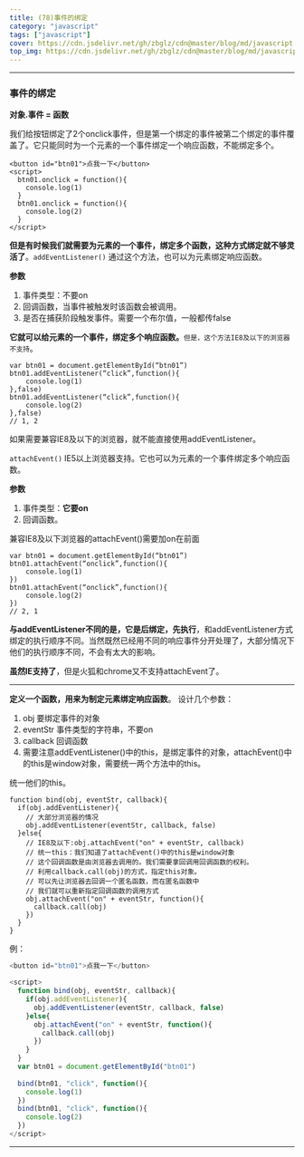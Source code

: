 ```yaml
---
title: (78)事件的绑定
category: "javascript"
tags: ["javascript"]
cover: https://cdn.jsdelivr.net/gh/zbglz/cdn@master/blog/md/javascript.svg
top_img: https://cdn.jsdelivr.net/gh/zbglz/cdn@master/blog/md/javascript.svg
---
```


***

### 事件的绑定


**对象.事件 = 函数**

我们给按钮绑定了2个onclick事件，但是第一个绑定的事件被第二个绑定的事件覆盖了。它只能同时为一个元素的一个事件绑定一个响应函数，不能绑定多个。


    <button id="btn01">点我一下</button>
    <script>
      btn01.onclick = function(){
        console.log(1)
      }
      btn01.onclick = function(){
        console.log(2)
      }
    </script>


**但是有时候我们就需要为元素的一个事件，绑定多个函数，这种方式绑定就不够灵活了**。`addEventListener()` 通过这个方法，也可以为元素绑定响应函数。

**参数**

1. 事件类型：不要on
2. 回调函数，当事件被触发时该函数会被调用。
3. 是否在捕获阶段触发事件。需要一个布尔值，一般都传false

**它就可以给元素的一个事件，绑定多个响应函数。**`但是，这个方法IE8及以下的浏览器不支持`。

    var btn01 = document.getElementById(“btn01”)
    btn01.addEventListener(“click”,function(){
        console.log(1)
    },false)
    btn01.addEventListener(“click”,function(){
        console.log(2)
    },false)
    // 1, 2


如果需要兼容IE8及以下的浏览器，就不能直接使用addEventListener。

`attachEvent()` IE5以上浏览器支持。它也可以为元素的一个事件绑定多个响应函数。

**参数**

1. 事件类型：**它要on**
2. 回调函数。

兼容IE8及以下浏览器的attachEvent()需要加on在前面


    var btn01 = document.getElementById(“btn01”)
    btn01.attachEvent(“onclick”,function(){
        console.log(1)
    })
    btn01.attachEvent(“onclick”,function(){
        console.log(2)
    })
    // 2, 1


**与addEventListener不同的是，它是后绑定，先执行**，和addEventListener方式绑定的执行顺序不同。当然既然已经用不同的响应事件分开处理了，大部分情况下他们的执行顺序不同，不会有太大的影响。

**虽然IE支持了**，但是火狐和chrome又不支持attachEvent了。

***

**定义一个函数，用来为制定元素绑定响应函数**。
设计几个参数：
1. obj 要绑定事件的对象
2. eventStr 事件类型的字符串，不要on
3. callback 回调函数
4. 需要注意addEventListener()中的this，是绑定事件的对象，attachEvent()中的this是window对象，需要统一两个方法中的this。

统一他们的this。

    function bind(obj, eventStr, callback){
      if(obj.addEventListener){
        // 大部分浏览器的情况
        obj.addEventListener(eventStr, callback, false)
      }else{
        // IE8及以下:obj.attachEvent("on" + eventStr, callback)
        // 统一this：我们知道了attachEvent()中的this是window对象
        // 这个回调函数是由浏览器去调用的。我们需要拿回调用回调函数的权利。
        // 利用callback.call(obj)的方式，指定this对象。
        // 可以先让浏览器去回调一个匿名函数，而在匿名函数中
        // 我们就可以重新指定回调函数的调用方式
        obj.attachEvent("on" + eventStr, function(){
          callback.call(obj)
        })
      }
    }


例：


```js html
<button id="btn01">点我一下</button>

<script>
  function bind(obj, eventStr, callback){
    if(obj.addEventListener){
      obj.addEventListener(eventStr, callback, false)
    }else{
      obj.attachEvent("on" + eventStr, function(){
        callback.call(obj)
      })
    }
  }
  var btn01 = document.getElementById("btn01")
  
  bind(btn01, "click", function(){
    console.log(1)
  })
  bind(btn01, "click", function(){
    console.log(2)
  })
</script>
```


***
